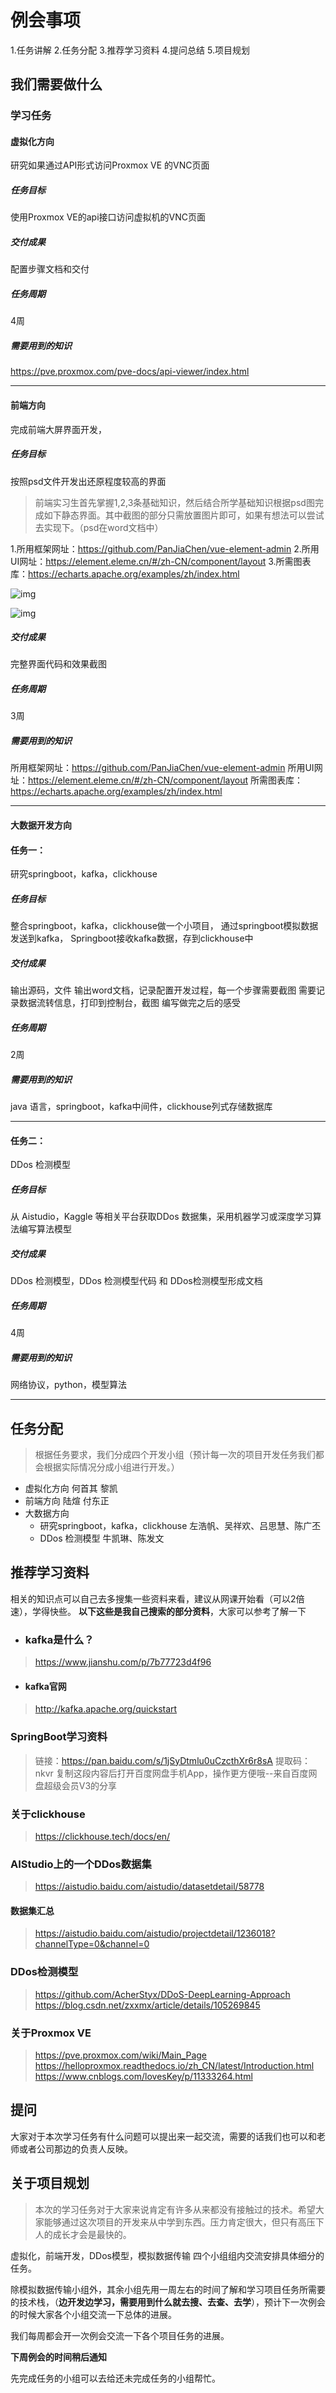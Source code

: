 # 例会事项

 1.任务讲解
 2.任务分配
 3.推荐学习资料
 4.提问总结
 5.项目规划

 ## 我们需要做什么
### 学习任务
#### 虚拟化方向
研究如果通过API形式访问Proxmox VE 的VNC页面
##### 任务目标
使用Proxmox VE的api接口访问虚拟机的VNC页面
##### 交付成果
配置步骤文档和交付
##### 任务周期
4周
##### 需要用到的知识
https://pve.proxmox.com/pve-docs/api-viewer/index.html
***
#### 前端方向
完成前端大屏界面开发，
##### 任务目标
按照psd文件开发出还原程度较高的界面

>前端实习生首先掌握1,2,3条基础知识，然后结合所学基础知识根据psd图完成如下静态界面。其中截图的部分只需放置图片即可，如果有想法可以尝试去实现下。（psd在word文档中）

1.所用框架网址：https://github.com/PanJiaChen/vue-element-admin
2.所用UI网址：https://element.eleme.cn/#/zh-CN/component/layout
3.所需图表库：https://echarts.apache.org/examples/zh/index.html


![img](file:///C:\Users\Acemagic\AppData\Local\Temp\ksohtml22680\wps4.jpg)


![img](file:///C:\Users\Acemagic\AppData\Local\Temp\ksohtml22680\wps5.png)

##### 交付成果
完整界面代码和效果截图
##### 任务周期
3周

##### 需要用到的知识
所用框架网址：https://github.com/PanJiaChen/vue-element-admin
所用UI网址：https://element.eleme.cn/#/zh-CN/component/layout
所需图表库：https://echarts.apache.org/examples/zh/index.html
***
#### 大数据开发方向
#### 任务一：
研究springboot，kafka，clickhouse
##### 任务目标
整合springboot，kafka，clickhouse做一个小项目，
通过springboot模拟数据发送到kafka，
Springboot接收kafka数据，存到clickhouse中

##### 交付成果
输出源码，文件
输出word文档，记录配置开发过程，每一个步骤需要截图
需要记录数据流转信息，打印到控制台，截图
编写做完之后的感受

##### 任务周期
2周
##### 需要用到的知识
java 语言，springboot，kafka中间件，clickhouse列式存储数据库
***
#### 任务二：
DDos 检测模型
##### 任务目标
从 Aistudio，Kaggle 等相关平台获取DDos 数据集，采用机器学习或深度学习算法编写算法模型
##### 交付成果
DDos 检测模型，DDos 检测模型代码 和 DDos检测模型形成文档
##### 任务周期
4周
##### 需要用到的知识
网络协议，python，模型算法
***
## 任务分配

> 根据任务要求，我们分成四个开发小组（预计每一次的项目开发任务我们都会根据实际情况分成小组进行开发。）

* 虚拟化方向
        何首其 黎凯
* 前端方向
        陆煊 付东正
* 大数据方向
    * 研究springboot，kafka，clickhouse
       左浩帆、吴祥欢、吕思慧、陈广丕
    * DDos 检测模型
       牛凯琳、陈发文


## 推荐学习资料
相关的知识点可以自己去多搜集一些资料来看，建议从网课开始看（可以2倍速），学得快些。
**以下这些是我自己搜索的部分资料**，大家可以参考了解一下

* ### kafka是什么？
>https://www.jianshu.com/p/7b77723d4f96

 * ####  kafka官网
>http://kafka.apache.org/quickstart

### SpringBoot学习资料
>链接：https://pan.baidu.com/s/1jSyDtmlu0uCzcthXr6r8sA 
>提取码：nkvr 
>复制这段内容后打开百度网盘手机App，操作更方便哦--来自百度网盘超级会员V3的分享

 ### 关于clickhouse
 >https://clickhouse.tech/docs/en/

 ### AIStudio上的一个DDos数据集
> https://aistudio.baidu.com/aistudio/datasetdetail/58778

#### 数据集汇总
> https://aistudio.baidu.com/aistudio/projectdetail/1236018?channelType=0&channel=0

### DDos检测模型
>https://github.com/AcherStyx/DDoS-DeepLearning-Approach
>https://blog.csdn.net/zxxmx/article/details/105269845

### 关于Proxmox VE
>https://pve.proxmox.com/wiki/Main_Page
>https://helloproxmox.readthedocs.io/zh_CN/latest/Introduction.html
>https://www.cnblogs.com/lovesKey/p/11333264.html



## 提问
大家对于本次学习任务有什么问题可以提出来一起交流，需要的话我们也可以和老师或者公司那边的负责人反映。



## 关于项目规划
> 本次的学习任务对于大家来说肯定有许多从来都没有接触过的技术。希望大家能够通过这次项目的开发来从中学到东西。压力肯定很大，但只有高压下人的成长才会是最快的。

虚拟化，前端开发，DDos模型，模拟数据传输 四个小组组内交流安排具体细分的任务。

除模拟数据传输小组外，其余小组先用一周左右的时间了解和学习项目任务所需要的技术栈，（**边开发边学习，需要用到什么就去搜、去查、去学**），预计下一次例会的时候大家各个小组交流一下总体的进展。

我们每周都会开一次例会交流一下各个项目任务的进展。

**下周例会的时间稍后通知**

先完成任务的小组可以去给还未完成任务的小组帮忙。